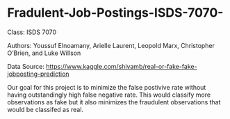 # Fradulent-Job-Postings-ISDS-7070-

Class: ISDS 7070

Authors: Youssuf Elnoamany, Arielle Laurent, Leopold Marx, Christopher O’Brien, and Luke Willson

Data Source: https://www.kaggle.com/shivamb/real-or-fake-fake-jobposting-prediction

Our goal for this project is to minimize the false postivive rate without having outstandingly high false negative rate. This would classify more observations as fake but it also minimizes the fraudulent observations that would be classifed as real.
